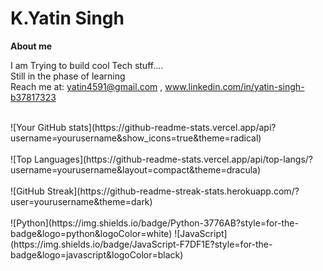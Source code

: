# K.Yatin Singh

**About me**

I am Trying to build cool Tech stuff....
<br>
Still in the phase of learning
<br>
Reach me at: yatin4591@gmail.com , www.linkedin.com/in/yatin-singh-b37817323
<br>
<br>
<div style = 'display:flex'>
  ![Your GitHub stats](https://github-readme-stats.vercel.app/api?username=yourusername&show_icons=true&theme=radical)
  <br>
  <br>
  ![Top Languages](https://github-readme-stats.vercel.app/api/top-langs/?username=yourusername&layout=compact&theme=dracula)
  <br>
  <br>
  ![GitHub Streak](https://github-readme-streak-stats.herokuapp.com/?user=yourusername&theme=dark)
  <br>
  <br>
  ![Python](https://img.shields.io/badge/Python-3776AB?style=for-the-badge&logo=python&logoColor=white)
  ![JavaScript](https://img.shields.io/badge/JavaScript-F7DF1E?style=for-the-badge&logo=javascript&logoColor=black)
</div>

<!--
**yatinsingh2007/yatinsingh2007** is a ✨ _special_ ✨ repository because its `README.md` (this file) appears on your GitHub profile.

Here are some ideas to get you started:

- 🔭 I’m currently working on ...
- 🌱 I’m currently learning ...
- 👯 I’m looking to collaborate on ...
- 🤔 I’m looking for help with ...
- 💬 Ask me about ...
- 📫 How to reach me: ...
- 😄 Pronouns: ...
- ⚡ Fun fact: ...
-->

